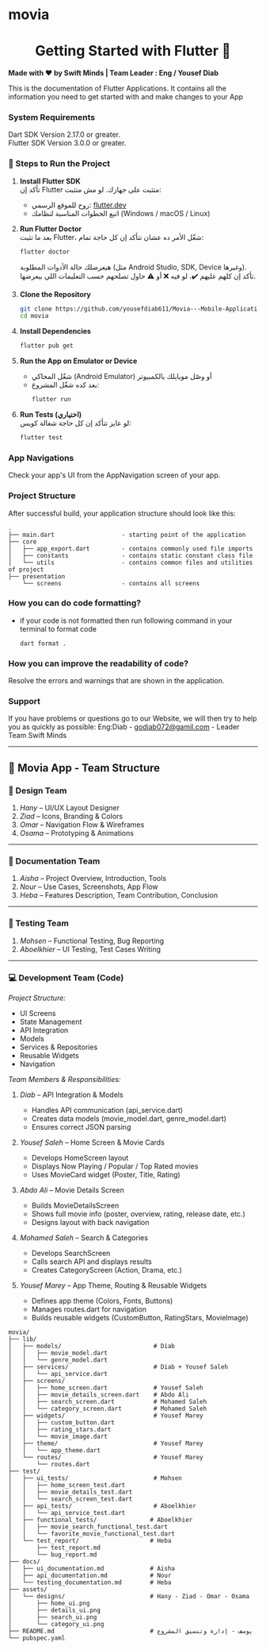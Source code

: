 # movia

<div>
  <h1 align="center">Getting Started with Flutter 🚀 </h1>
  <strong>
    Made with ❤️ by Swift Minds | Team Leader  : Eng / Yousef Diab
  </strong>
  <p>
    This is the documentation of Flutter Applications.
    It contains all the information you need to get started with
    and make changes to your App
  </p>
</div>

### System Requirements

Dart SDK Version 2.17.0 or greater.  
Flutter SDK Version 3.0.0 or greater.

### 🚀 Steps to Run the Project

1. **Install Flutter SDK**  
   تأكد إن Flutter متثبت على جهازك. لو مش متثبت:
   - روح للموقع الرسمي: [flutter.dev](https://flutter.dev/docs/get-started/install)
   - اتبع الخطوات المناسبة لنظامك (Windows / macOS / Linux)

2. **Run Flutter Doctor**  
   بعد ما تثبت Flutter، شغّل الأمر ده عشان تتأكد إن كل حاجة تمام:
   ```bash
   flutter doctor
   ```
   هيعرضلك حالة الأدوات المطلوبة (مثل Android Studio, SDK, Device وغيرها). تأكد إن كلهم عليهم ✔️، لو فيه ❌ أو ⚠️ حاول تصلحهم حسب التعليمات اللي بيعرضها.

3. **Clone the Repository**  
   ```bash
   git clone https://github.com/yousefdiab611/Movia---Mobile-Application-project.git
   cd movia
   ```

4. **Install Dependencies**  
   ```bash
   flutter pub get
   ```

5. **Run the App on Emulator or Device**  
   - شغّل المحاكي (Android Emulator) أو وصّل موبايلك بالكمبيوتر  
   - بعد كده شغّل المشروع:
     ```bash
     flutter run
     ```

6. **Run Tests (اختياري)**  
   لو عايز تتأكد إن كل حاجة شغالة كويس:
   ```bash
   flutter test
   ```

### App Navigations

Check your app's UI from the AppNavigation screen of your app.

### Project Structure
After successful build, your application structure should look like this:
    
```
.
├── main.dart                   - starting point of the application
├── core
│   ├── app_export.dart         - contains commonly used file imports                
│   ├── constants               - contains static constant class file
│   └── utils                   - contains common files and utilities of project
├── presentation               
    └── screens                 - contains all screens
```

### How you can do code formatting?

- if your code is not formatted then run following command in your terminal to format code
  ```
  dart format .
  ```

### How you can improve the readability of code?

Resolve the errors and warnings that are shown in the application.

### Support

If you have problems or questions go to our Website, we will then try to help you as quickly as possible: Eng:Diab -  godiab072@gamil.com - Leader Team Swift Minds

---

## 📱 Movia App - Team Structure

### 🎨 Design Team
1. *Hany* – UI/UX Layout Designer  
2. *Ziad* – Icons, Branding & Colors  
3. *Omar* – Navigation Flow & Wireframes  
4. *Osama* – Prototyping & Animations  

---

### 📄 Documentation Team
1. *Aisha* – Project Overview, Introduction, Tools  
2. *Nour* – Use Cases, Screenshots, App Flow  
3. *Heba* – Features Description, Team Contribution, Conclusion  

---

### 🧪 Testing Team
1. *Mohsen* – Functional Testing, Bug Reporting  
2. *Aboelkhier* – UI Testing, Test Cases Writing  

---

### 💻 Development Team (Code)

*Project Structure:*
- UI Screens
- State Management
- API Integration
- Models
- Services & Repositories
- Reusable Widgets
- Navigation

*Team Members & Responsibilities:*

1. *Diab* – API Integration & Models  
   - Handles API communication (api_service.dart)  
   - Creates data models (movie_model.dart, genre_model.dart)  
   - Ensures correct JSON parsing  

2. *Yousef Saleh* – Home Screen & Movie Cards  
   - Develops HomeScreen layout  
   - Displays Now Playing / Popular / Top Rated movies  
   - Uses MovieCard widget (Poster, Title, Rating)  

3. *Abdo Ali* – Movie Details Screen  
   - Builds MovieDetailsScreen  
   - Shows full movie info (poster, overview, rating, release date, etc.)  
   - Designs layout with back navigation  

4. *Mohamed Saleh* – Search & Categories  
   - Develops SearchScreen  
   - Calls search API and displays results  
   - Creates CategoryScreen (Action, Drama, etc.)  

5. *Yousef Marey* – App Theme, Routing & Reusable Widgets  
   - Defines app theme (Colors, Fonts, Buttons)  
   - Manages routes.dart for navigation  
   - Builds reusable widgets (CustomButton, RatingStars, MovieImage)

```   
movia/
├── lib/
│   ├── models/                          # Diab
│   │   ├── movie_model.dart
│   │   └── genre_model.dart
│   ├── services/                        # Diab + Yousef Saleh
│   │   └── api_service.dart
│   ├── screens/
│   │   ├── home_screen.dart             # Yousef Saleh
│   │   ├── movie_details_screen.dart    # Abdo Ali
│   │   ├── search_screen.dart           # Mohamed Saleh
│   │   └── category_screen.dart         # Mohamed Saleh
│   ├── widgets/                         # Yousef Marey
│   │   ├── custom_button.dart
│   │   ├── rating_stars.dart
│   │   └── movie_image.dart
│   ├── theme/                           # Yousef Marey
│   │   └── app_theme.dart
│   └── routes/                          # Yousef Marey
│       └── routes.dart
├── test/
│   ├── ui_tests/                        # Mohsen
│   │   ├── home_screen_test.dart
│   │   ├── movie_details_test.dart
│   │   └── search_screen_test.dart
│   ├── api_tests/                       # Aboelkhier
│   │   └── api_service_test.dart
│   ├── functional_tests/               # Aboelkhier
│   │   ├── movie_search_functional_test.dart
│   │   └── favorite_movie_functional_test.dart
│   └── test_report/                    # Heba
│       ├── test_report.md
│       └── bug_report.md
├── docs/
│   ├── ui_documentation.md             # Aisha
│   ├── api_documentation.md            # Nour
│   └── testing_documentation.md        # Heba
├── assets/
│   └── designs/                        # Hany - Ziad - Omar - Osama
│       ├── home_ui.png
│       ├── details_ui.png
│       ├── search_ui.png
│       └── category_ui.png
├── README.md                           # يوسف - إدارة وتنسيق المشروع
└── pubspec.yaml
```

